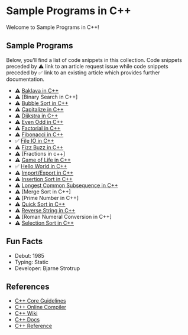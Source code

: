 # Sample Programs in C++

Welcome to Sample Programs in C++!

## Sample Programs

Below, you'll find a list of code snippets in this collection.
Code snippets preceded by :warning: link to an article request 
issue while code snippets preceded by :white_check_mark: link
to an existing article which provides further documentation.

- :warning: [Baklava in C++][baklava-article-issue]
- :warning: [Binary Search in C++]
- :warning: [Bubble Sort in C++][bubble-sort-article-issue]
- :warning: [Capitalize in C++](https://github.com/TheRenegadeCoder/sample-programs/issues/1234)
- :warning: [Dijkstra in C++](https://github.com/TheRenegadeCoder/sample-programs/issues/1796)
- :warning: [Even Odd in C++](https://sample-programs.therenegadecoder.com/projects/even-odd/)
- :warning: [Factorial in C++](https://github.com/TheRenegadeCoder/sample-programs/issues/1237)
- :warning: [Fibonacci in C++][fibonacci-article-issue]
- :white_check_mark: [File IO in C++][file-io-article]
- :warning: [Fizz Buzz in C++](https://github.com/TheRenegadeCoder/sample-programs/issues/1238)
- :warning: [Fractions in c++]
- :warning: [Game of Life in C++](https://github.com/TheRenegadeCoder/sample-programs/issues/1239)
- :white_check_mark: [Hello World in C++][hello-world-article]
- :warning: [Import/Export in C++][import-export-article-issue]
- :warning: [Insertion Sort in C++](https://github.com/TheRenegadeCoder/sample-programs/issues/1240)
- :warning: [Longest Common Subsequence in C++](https://github.com/TheRenegadeCoder/sample-programs/issues/1262)
- :warning: [Merge Sort in C++]
- :warning: [Prime Number in C++]
- :warning: [Quick Sort in C++](https://github.com/TheRenegadeCoder/sample-programs/issues/1848)
- :warning: [Reverse String in C++][reverse-string-article-issue]
- :warning: [Roman Numeral Conversion in C++]
- :warning: [Selection Sort in C++](https://github.com/TheRenegadeCoder/sample-programs/issues/1683)

## Fun Facts

- Debut: 1985
- Typing: Static
- Developer: Bjarne Strotrup

## References

- [C++ Core Guidelines][c-plus-plus-guidelines]
- [C++ Online Compiler][c-plus-plus-online-editor]
- [C++ Wiki][c-plus-plus-wiki]
- [C++ Docs][c-plus-plus-docs]
- [C++ Reference][c-plus-plus-reference]

[c-plus-plus-guidelines]: http://isocpp.github.io/CppCoreGuidelines/CppCoreGuidelines
[c-plus-plus-online-editor]: http://cpp.sh/
[c-plus-plus-wiki]: https://en.wikipedia.org/wiki/C%2B%2B
[c-plus-plus-docs]: http://www.cplusplus.com/
[c-plus-plus-reference]: https://en.cppreference.com/w/

[file-io-article]: https://therenegadecoder.com/code/file-io-in-c-plus-plus/
[hello-world-article]: https://therenegadecoder.com/code/hello-world-in-c-plus-plus/

[baklava-article-issue]: https://github.com/TheRenegadeCoder/sample-programs-website/issues/405
[bubble-sort-article-issue]: https://github.com/TheRenegadeCoder/sample-programs-website/issues/406
[fibonacci-article-issue]: https://github.com/TheRenegadeCoder/sample-programs-website/issues/172
[import-export-article-issue]: https://github.com/TheRenegadeCoder/sample-programs-website/issues/396
[reverse-string-article-issue]: https://github.com/TheRenegadeCoder/sample-programs/issues/419

[capitalize-issue]: https://github.com/TheRenegadeCoder/sample-programs/issues/1234
[dijkstra-issue]: https://github.com/TheRenegadeCoder/sample-programs/issues/1796
[factorial-issue]: https://github.com/TheRenegadeCoder/sample-programs/issues/1237
[fizz-buzz-issue]: https://github.com/TheRenegadeCoder/sample-programs/issues/1238
[game-of-life-issue]: https://github.com/TheRenegadeCoder/sample-programs/issues/1239
[insertion-sort-issue]: https://github.com/TheRenegadeCoder/sample-programs/issues/1240
[lcs-issue]: https://github.com/TheRenegadeCoder/sample-programs/issues/1262
[quick-sort-issue]: https://github.com/TheRenegadeCoder/sample-programs/issues/1848
[selection-sort-issue]: https://github.com/TheRenegadeCoder/sample-programs/issues/1683
